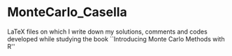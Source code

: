 # MonteCarlo_Casella
LaTeX files on which I write down my solutions, comments and codes developed while studying the book ``Introducing Monte Carlo Methods with R''
